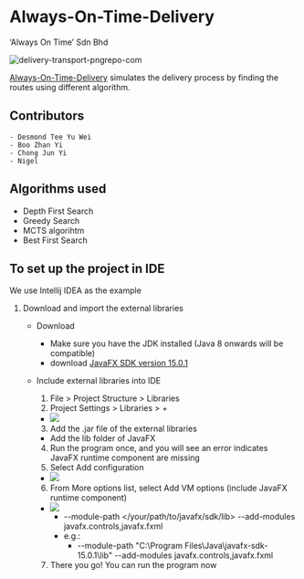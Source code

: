 # Always-On-Time-Delivery
‘Always On Time’ Sdn Bhd

![delivery-transport-pngrepo-com](https://user-images.githubusercontent.com/75169636/121786093-5430b580-cbf0-11eb-8852-e940fecc9732.png)

[Always-On-Time-Delivery](https://github.com/RynnDesmond/Always-On-Time-Delivery.git) simulates the delivery process by finding the routes using different algorithm.

## Contributors
    - Desmond Tee Yu Wei
    - Boo Zhan Yi
    - Chong Jun Yi
    - Nigel

## Algorithms used
- Depth First Search
- Greedy Search
- MCTS algorihtm
- Best First Search

## To set up the project in IDE
We use Intellij IDEA as the example
1. Download and import the external libraries
   * Download
       * Make sure you have the JDK installed (Java 8 onwards will be compatible)
       * download [JavaFX SDK version 15.0.1](https://gluonhq.com/products/javafx/)
    
   * Include external libraries into IDE
       1) File > Project Structure > Libraries
       2) Project Settings > Libraries > + 
       - ![](https://www.jetbrains.com/help/img/idea/2020.3/javafx-install-sdk.png)
       3) Add the .jar file of the external libraries
       - Add the lib folder of JavaFX
       4) Run the program once, and you will see an error indicates JavaFX runtime component are missing
       5) Select Add configuration
       - ![](https://i.stack.imgur.com/eOaYu.png)
       6) From More options list, select Add VM options (include JavaFX runtime component)
       - ![](https://www.jetbrains.com/help/img/idea/2020.3/javafx-vm-options-add-field.png)
         * --module-path </your/path/to/javafx/sdk/lib> --add-modules javafx.controls,javafx.fxml 
         * e.g.:
            - --module-path "C:\Program Files\Java\javafx-sdk-15.0.1\lib" --add-modules javafx.controls,javafx.fxml
       7) There you go! You can run the program now 
